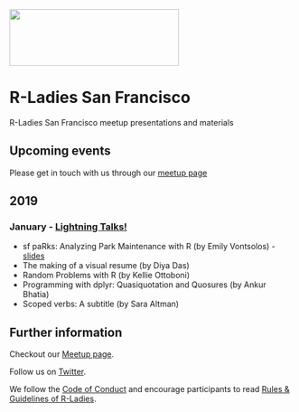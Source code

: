<img src="https://github.com/rladies/starter-kit/blob/master/logo/R-LadiesGlobal_RBG_online_LogoWithText_Horizontal.png" data-canonical-src="https://github.com/rladies/starter-kit/blob/master/logo/R-LadiesGlobal_RBG_online_LogoWithText_Horizontal.png" width="300" height="100"/>

# R-Ladies San Francisco 

R-Ladies San Francisco meetup presentations and materials

## Upcoming events
Please get in touch with us through our [meetup page](https://www.meetup.com/rladies-san-francisco/)

## 2019
### January - [Lightning Talks!](https://www.meetup.com/rladies-san-francisco/events/257411285/)
- sf paRks: Analyzing Park Maintenance with R (by Emily Vontsolos) - [slides](2019-01-22_January-Lightning-Talks/SFParkMaintenance_EmilyVontsolos.pdf)
- The making of a visual resume (by Diya Das)
- Random Problems with R (by Kellie Ottoboni)
- Programming with dplyr: Quasiquotation and Quosures (by Ankur Bhatia)
- Scoped verbs: A subtitle (by Sara Altman)



## Further information

Checkout our [Meetup page](https://www.meetup.com/rladies-san-francisco/).

Follow us on [Twitter](https://twitter.com/rladiessf).

We follow the [Code of Conduct](https://github.com/rladies/starter-kit/wiki/Code-of-Conduct) and encourage participants to read [Rules & Guidelines of R-Ladies](https://github.com/rladies/starter-kit/blob/master/R-Ladies_RulesGuidelines.pdf).



